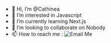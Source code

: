 - 👋 Hi, I’m @Cathinea
- 👀 I’m interested in Javascript
- 🌱 I’m currently learning Next.js
- 💞️ I’m looking to collaborate on Nobody
- 📫 How to reach me : ![Email Me](mailto:cathinea@f5.si)

<!---
Cathinea/Cathinea is a ✨ special ✨ repository because its `README.md` (this file) appears on your GitHub profile.
You can click the Preview link to take a look at your changes.
--->
